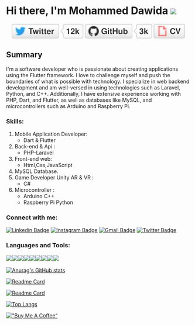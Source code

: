 # Hi there, I'm Mohammed Dawida  <img src="https://raw.githubusercontent.com/aemmadi/aemmadi/master/wave.gif" width="30px">

<p align="center">
	<a href="https://twitter.com/mohammeddawida"><img src="twitter.svg" alt="Twitter"></a>
	<a href="https://github.com/mohammeddawida"><img src="github.svg" alt="GitHub"></a>
<!-- 	<a href="https://github.com/sponsors/mohammeddawida"><img src="sponsors.svg" alt="Sponsors"></a> -->
	<a href="https://mohammed-dev.com/cv/wp-content/uploads/2023/03/Mohammed-awad-dawida-CV-Resume-001.pdf"><img src="cv.svg" alt="Mohammed Dawida"></a>
</p>

## Summary 
I'm a software developer who is passionate about creating applications using the Flutter framework. I love to challenge myself and push the boundaries of what is possible with technology. I specialize in web backend development and am well-versed in using technologies such as Laravel, Python, and C++. Additionally, I have extensive experience working with PHP, Dart, and Flutter, as well as databases like MySQL, and microcontrollers such as Arduino and Raspberry Pi.

### Skills:
1. Mobile Application Developer:
    - Dart & Flutter
2. Back-end & Api :
    - PHP-Laravel
3. Front-end web:
    - Html,Css,JavaScript
4. MySQL Database.
5. Game Developer Unity AR & VR :
    - C#
6. Microcontroller :
    - Arduino C++
    - Raspberry Pi Python

### Connect with me:

[![Linkedin Badge](https://img.shields.io/badge/-mohammeddawida-blue?style=flat-square&logo=Linkedin&logoColor=white&link=https://www.linkedin.com/in/mohammed-dawida-54781123a/)](https://www.linkedin.com/in/mohammed-dawida-54781123a/)
[![Instagram Badge](https://img.shields.io/badge/-mohammeddawida-purple?style=flat-square&logo=instagram&logoColor=white&link=https://instagram.com/mohammeddawida/)](https://instagram.com/mohammeddawida)
[![Gmail Badge](https://img.shields.io/badge/-mahmmd.a.d@gmail.com-c14438?style=flat-square&logo=Gmail&logoColor=white&link=mailto:mahmmd.a.d@gmail.com)](mailto:mahmmd.a.d@gmail.com)
[![Twitter Badge](https://img.shields.io/badge/-mahmmd_a_d-003371?style=flat-square&logo=twitter&logoColor=white&link=https://twitter.com/mahmmd_a_d)](https://twitter.com/mahmmd_a_d)

### Languages and Tools:

<img src="https://img.shields.io/badge/dart-%230175C2.svg?&style=for-the-badge&logo=dart&logoColor=white"/><img src="https://img.shields.io/badge/Flutter%20-%2302569B.svg?&style=for-the-badge&logo=Flutter&logoColor=white" /><img src="https://img.shields.io/badge/github%20-%23121011.svg?&style=for-the-badge&logo=github&logoColor=white"/><img src="https://img.shields.io/badge/php-%23777BB4.svg?&style=for-the-badge&logo=php&logoColor=white"/><img src="https://img.shields.io/badge/laravel%20-%23FF2D20.svg?&style=for-the-badge&logo=laravel&logoColor=white"/><img src="https://img.shields.io/badge/html5%20-%23E34F26.svg?&style=for-the-badge&logo=html5&logoColor=white"/><img src="https://img.shields.io/badge/css3%20-%231572B6.svg?&style=for-the-badge&logo=css3&logoColor=white"/><img src="https://img.shields.io/badge/jquery%20-%230769AD.svg?&style=for-the-badge&logo=jquery&logoColor=white"/><img src="https://img.shields.io/badge/javascript%20-%23323330.svg?&style=for-the-badge&logo=javascript&logoColor=%23F7DF1E"/>


[![Anurag's GitHub stats](https://github-readme-stats.vercel.app/api?username=mohammeddawida&show_icons=true&theme=dracula)](https://github.com/mohammeddawida)

[![Readme Card](https://github-readme-stats.vercel.app/api/pin/?username=mohammeddawida&repo=moyasar_payment&theme=dracula)](https://github.com/mohammeddawida/moyasar_payment)

[![Readme Card](https://github-readme-stats.vercel.app/api/pin/?username=mohammeddawida&repo=Smart-Home&theme=dracula)](https://github.com/mohammeddawida/Smart-Home)

[![Top Langs](https://github-readme-stats.vercel.app/api/top-langs/?username=mohammeddawida&layout=compact&theme=dracula)](https://github.com/mohammeddawida)

[!["Buy Me A Coffee"](https://www.buymeacoffee.com/assets/img/custom_images/orange_img.png)](https://www.buymeacoffee.com/mohammeddawida)

